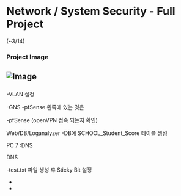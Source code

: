 # Network / System Security - Full Project
(~3/14)

### Project Image

![Image](https://github.com/user-attachments/assets/b335c661-f4c3-47c5-a94a-383c57d3cde5)
---

###
-VLAN 설정

-GNS -pfSense 왼쪽에 있는 것은 

-pfSense (openVPN 접속 되는지 확인)


Web/DB/Loganalyzer -DB에 SCHOOL_Student_Score 테이블 생성


PC 7 :DNS


DNS	

-test.txt 파일 생성 후 Sticky Bit 설정

-

-

 
